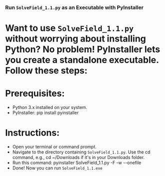 ### Run `SolveField_1.1.py` as an Executable with PyInstaller

# Want to use `SolveField_1.1.py` without worrying about installing Python? No problem! PyInstaller lets you create a standalone executable. Follow these steps:

# Prerequisites:
* Python 3.x installed on your system.
* PyInstaller: pip install pyinstaller

# Instructions:
* Open your terminal or command prompt.
* Navigate to the directory containing `SolveField_1.1.py`. Use the cd command, e.g., cd ~/Downloads if it's in your Downloads folder.
* Run this command: pyinstaller SolveField_1.1.py -F -w --onefile
* Done! Now you can run `SolveField_1.1.exe`
